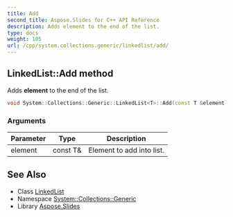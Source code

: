 ```yaml
---
title: Add
second_title: Aspose.Slides for C++ API Reference
description: Adds element to the end of the list.
type: docs
weight: 105
url: /cpp/system.collections.generic/linkedlist/add/
---
```

## LinkedList::Add method


Adds **element** to the end of the list.

```cpp
void System::Collections::Generic::LinkedList<T>::Add(const T &element) override
```


### Arguments

| Parameter | Type | Description |
| --- | --- | --- |
| element | const T\& | Element to add into list. |

## See Also

* Class [LinkedList](../)
* Namespace [System::Collections::Generic](../../)
* Library [Aspose.Slides](../../../)
